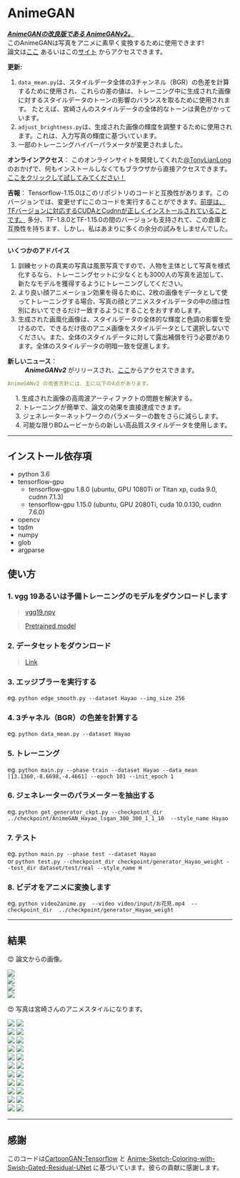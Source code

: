# AnimeGAN  
[***AnimeGANの改良版である AnimeGANv2。***](https://github.com/TachibanaYoshino/AnimeGANv2)   
このAnimeGANは写真をアニメに素早く変換するために使用できます!  
論文は[ここ](https://github.com/TachibanaYoshino/AnimeGAN/blob/master/doc/Chen2020_Chapter_AnimeGAN.pdf) あるいはこの[サイト](https://link.springer.com/chapter/10.1007/978-981-15-5577-0_18) からアクセスできます。    

**更新:**  
1. `data_mean.py`は、スタイルデータ全体の3チャンネル（BGR）の色差を計算するために使用され、これらの差の値は、トレーニング中に生成された画像に対するスタイルデータのトーンの影響のバランスを取るために使用されます。 たとえば、宮崎さんのスタイルデータの全体的なトーンは黄色がかっています。   
2. `adjust_brightness.py`は、生成された画像の輝度を調整するために使用されます。これは、入力写真の輝度に基づいています。   
3. 一部のトレーニングハイパーパラメータが変更されました。   

**オンラインアクセス**：  このオンラインサイトを開発してくれた[@TonyLianLong](https://github.com/TonyLianLong/AnimeGAN.js) のおかげで、何もインストールしなくてもブラウザから直接アクセスできます。[ここをクリックして試してみてください！](https://animegan.js.org/)  
  
**吉報**： Tensorflow-1.15.0はこのリポジトリのコードと互換性があります。このバージョンでは、変更せずにこのコードを実行することができます。[前提は、TFバージョンに対応するCUDAとCudnnが正しくインストールされていることです。](https://tensorflow.google.cn/install/source#gpu) 多分、TF-1.8.0とTF-1.15.0の間のバージョンも支持されて、この倉庫と互換性を持ちます、しかし、私はあまりに多くの余分の試みをしませんでした。
  
-----    
**いくつかのアドバイス**   
1. 訓練セットの真実の写真は風景写真ですので、人物を主体として写真を様式化するなら、トレーニングセットに少なくとも3000人の写真を追加して、新たなモデルを獲得するようにトレーニングしてください。  
2. より良い顔アニメーション効果を得るために、2枚の画像をデータとして使ってトレーニングする場合、写真の顔とアニメスタイルデータの中の顔は性別においてできるだけ一致するようにすることをおすすめします。  
3. 生成された画風化画像は、スタイルデータの全体的な輝度と色調の影響を受けるので、できるだけ夜のアニメ画像をスタイルデータとして選択しないでください。また、全体のスタイルデータに対して露出補償を行う必要があります。全体のスタイルデータの明暗一致を促進します。  
  
**新しいニュース**：  
&ensp;&ensp;&ensp;&ensp;&ensp;  ***AnimeGANv2*** がリリースされ、[ここ](https://github.com/TachibanaYoshino/AnimeGANv2)からアクセスできます。  
```yaml
AnimeGANv2 の改善方針には、主に以下の4点があります。
```  
&ensp;&ensp; 1. 生成された画像の高周波アーティファクトの問題を解決する。  
&ensp;&ensp; 2. トレーニングが簡単で、論文の効果を直接達成できます。  
&ensp;&ensp; 3. ジェネレーターネットワークのパラメーターの数をさらに減らします。  
&ensp;&ensp; 4. 可能な限りBDムービーからの新しい高品質スタイルデータを使用します。  

___  

## インストール依存項  
- python 3.6  
- tensorflow-gpu 
   - tensorflow-gpu 1.8.0  (ubuntu, GPU 1080Ti or Titan xp, cuda 9.0, cudnn 7.1.3)  
   - tensorflow-gpu 1.15.0 (ubuntu, GPU 2080Ti, cuda 10.0.130, cudnn 7.6.0)  
- opencv  
- tqdm  
- numpy  
- glob  
- argparse  
  
## 使い方  
### 1. vgg 19あるいは予備トレーニングのモデルをダウンロードします  
> [vgg19.npy](https://github.com/TachibanaYoshino/AnimeGAN/releases/tag/vgg16%2F19.npy)  
  
> [Pretrained model](https://github.com/TachibanaYoshino/AnimeGAN/releases/tag/Haoyao-style_v1.0)  

### 2. データセットをダウンロード  
> [Link](https://github.com/TachibanaYoshino/AnimeGAN/releases/tag/dataset-1)  

### 3. エッジブラーを実行する  
  eg. `python edge_smooth.py --dataset Hayao --img_size 256`  
  
### 4. 3チャネル（BGR）の色差を計算する  
  eg. `python data_mean.py --dataset Hayao`  
  
### 5. トレーニング  
  eg. `python main.py --phase train --dataset Hayao --data_mean [13.1360,-8.6698,-4.4661] --epoch 101 --init_epoch 1`  
  
### 6. ジェネレーターのパラメーターを抽出する  
  eg. `python get_generator_ckpt.py --checkpoint_dir  ../checkpoint/AnimeGAN_Hayao_lsgan_300_300_1_1_10  --style_name Hayao`  
   
### 7. テスト  
  eg. `python main.py --phase test --dataset Hayao`  
  or `python test.py --checkpoint_dir checkpoint/generator_Hayao_weight --test_dir dataset/test/real --style_name H`  
  
### 8. ビデオをアニメに変換します   
  eg. `python video2anime.py  --video video/input/お花見.mp4  --checkpoint_dir  ../checkpoint/generator_Hayao_weight`  
    
____  
## 結果  
:blush:  論文からの画像。  
  
![](https://github.com/TachibanaYoshino/AnimeGAN/blob/master/doc/sota.png)  
![](https://github.com/TachibanaYoshino/AnimeGAN/blob/master/doc/e2.png)  
![](https://github.com/TachibanaYoshino/AnimeGAN/blob/master/doc/e3.png)  
![](https://github.com/TachibanaYoshino/AnimeGAN/blob/master/doc/e4.png)  
  
:heart_eyes:  写真は宮崎さんのアニメスタイルになります。  
  
![](https://github.com/TachibanaYoshino/AnimeGAN/blob/master/result/Hayao/photo/%2037.jpg) ![](https://github.com/TachibanaYoshino/AnimeGAN/blob/master/result/Hayao/photo_result/%2037.jpg)  
![](https://github.com/TachibanaYoshino/AnimeGAN/blob/master/result/Hayao/photo/%201.jpg) ![](https://github.com/TachibanaYoshino/AnimeGAN/blob/master/result/Hayao/photo_result/%201.jpg)  
![](https://github.com/TachibanaYoshino/AnimeGAN/blob/master/result/Hayao/photo/%2031.jpg) ![](https://github.com/TachibanaYoshino/AnimeGAN/blob/master/result/Hayao/photo_result/%2031.jpg)  
![](https://github.com/TachibanaYoshino/AnimeGAN/blob/master/result/Hayao/photo/%2021.jpg) ![](https://github.com/TachibanaYoshino/AnimeGAN/blob/master/result/Hayao/photo_result/%2021.jpg)  
![](https://github.com/TachibanaYoshino/AnimeGAN/blob/master/result/Hayao/photo/%2022.jpg) ![](https://github.com/TachibanaYoshino/AnimeGAN/blob/master/result/Hayao/photo_result/%2022.jpg)  
![](https://github.com/TachibanaYoshino/AnimeGAN/blob/master/result/Hayao/photo/%2023.jpg) ![](https://github.com/TachibanaYoshino/AnimeGAN/blob/master/result/Hayao/photo_result/%2023.jpg)  
![](https://github.com/TachibanaYoshino/AnimeGAN/blob/master/result/Hayao/photo/%2024.jpg) ![](https://github.com/TachibanaYoshino/AnimeGAN/blob/master/result/Hayao/photo_result/%2024.jpg)  
![](https://github.com/TachibanaYoshino/AnimeGAN/blob/master/result/Hayao/photo/%2046.jpg) ![](https://github.com/TachibanaYoshino/AnimeGAN/blob/master/result/Hayao/photo_result/%2046.jpg)  
![](https://github.com/TachibanaYoshino/AnimeGAN/blob/master/result/Hayao/photo/%2030.jpg) ![](https://github.com/TachibanaYoshino/AnimeGAN/blob/master/result/Hayao/photo_result/%2030.jpg)  
![](https://github.com/TachibanaYoshino/AnimeGAN/blob/master/result/Hayao/photo/%2028.jpg) ![](https://github.com/TachibanaYoshino/AnimeGAN/blob/master/result/Hayao/photo_result/%2028.jpg)  
![](https://github.com/TachibanaYoshino/AnimeGAN/blob/master/result/Hayao/photo/%2044.jpg) ![](https://github.com/TachibanaYoshino/AnimeGAN/blob/master/result/Hayao/photo_result/%2044.jpg)  
_____  
## 感謝  
このコードは[CartoonGAN-Tensorflow](https://github.com/taki0112/CartoonGAN-Tensorflow/blob/master/CartoonGAN.py) と [Anime-Sketch-Coloring-with-Swish-Gated-Residual-UNet](https://github.com/pradeeplam/Anime-Sketch-Coloring-with-Swish-Gated-Residual-UNet) に基づいています。彼らの貢献に感謝します。  

